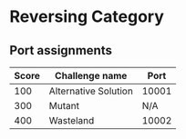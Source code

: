 # Reversing Category

## Port assignments

| Score | Challenge name       | Port  |
|-------|----------------------|-------|
|   100 | Alternative Solution | 10001 |
|   300 | Mutant               |   N/A |
|   400 | Wasteland            | 10002 |
